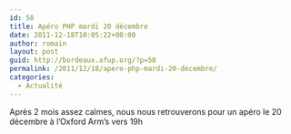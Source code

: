 ```yaml
---
id: 58
title: Apéro PHP mardi 20 décembre
date: 2011-12-18T10:05:22+00:00
author: romain
layout: post
guid: http://bordeaux.afup.org/?p=58
permalink: /2011/12/18/apero-php-mardi-20-decembre/
categories:
  - Actualité
---
```

Après 2 mois assez calmes, nous nous retrouverons pour un apéro le 20 décembre à l&rsquo;Oxford Arm&rsquo;s vers 19h